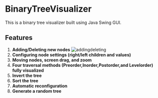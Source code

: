 # BinaryTreeVisualizer
This is a binary tree visualizer built using Java Swing GUI. 
## Features
1. **Adding/Deleting new nodes**
![addingdeleting](https://user-images.githubusercontent.com/72180759/148437602-c2791f0c-27f3-43d0-a1cd-37366ffaf735.gif)
3. **Configuring node settings (right/left children and values)**
4. **Moving nodes, screen drag, and zoom**
5. **Four traversal methods (Preorder,Inorder,Postorder,and Levelorder) fully visualized**
6. **Invert the tree**
7. **Sort the tree**
8. **Automatic reconfiguration**
9. **Generate a random tree**
